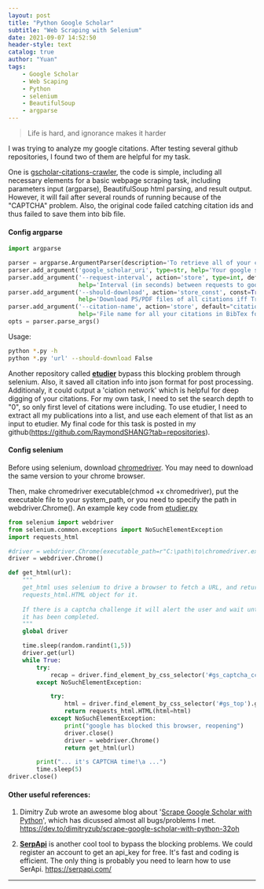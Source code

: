 ```yaml
---
layout: post
title: "Python Google Scholar"
subtitle: "Web Scraping with Selenium"
date: 2021-09-07 14:52:50
header-style: text
catalog: true
author: "Yuan"
tags: 
    - Google Scholar
    - Web Scaping
    - Python
    - selenium
    - BeautifulSoup
    - argparse
---
```


> Life is hard, and ignorance makes it harder

I was trying to analyze my google citations. After testing several github repositories, I found two of them are helpful for my task.

One is [gscholar-citations-crawler](https://github.com/thu-pacman/gscholar-citations-crawler), the code is simple, including all necessary elements for a basic webpage scraping task, including parameters input (argparse), BeautifulSoup html parsing, and result output. However, it will fail after several rounds of running because of the "CAPTCHA" problem. Also, the original code failed catching citation ids and thus failed to save them into bib file.

#### Config argparse
```python
import argparse

parser = argparse.ArgumentParser(description='To retrieve all of your citations from Google Scholar.')
parser.add_argument('google_scholar_uri', type=str, help='Your google scholar homepage')
parser.add_argument('--request-interval', action='store', type=int, default=100,
                    help='Interval (in seconds) between requests to google scholar')
parser.add_argument('--should-download', action='store_const', const=True, default=False,
                    help='Download PS/PDF files of all citations iff True')
parser.add_argument('--citation-name', action='store', default="citation.bib",
                    help='File name for all your citations in BibTex format')
opts = parser.parse_args()
```

Usage: 
```bash
python *.py -h
python *.py 'url' --should-download False
```

Another repository called [**etudier**](https://github.com/edsu/etudier) bypass this blocking problem through selenium. Also, it saved all citation info into json format for post processing. Additionaly, it could output a 'ciation network' which is helpful for deep digging of your citations. For my own task, I need to set the search depth to "0", so only first level of citations were including. To use etudier, I need to extract all my publications into a list, and use each element of that list as an input to etudier. My final code for this task is posted in my github(https://github.com/RaymondSHANG?tab=repositories).

#### Config selenium
Before using selenium, download [chromedriver](https://chromedriver.chromium.org/). You may need to download the same version to your chrome browser.

Then, make chromedriver executable(chmod +x chromedriver), put the executable file to your system_path, or you need to specify the path in webdriver.Chrome().
An example key code from [etudier.py](https://github.com/edsu/etudier/blob/master/etudier.py)
```python
from selenium import webdriver
from selenium.common.exceptions import NoSuchElementException
import requests_html

#driver = webdriver.Chrome(executable_path=r"C:\path\to\chromedriver.exe")
driver = webdriver.Chrome()

def get_html(url):
    """
    get_html uses selenium to drive a browser to fetch a URL, and return a
    requests_html.HTML object for it.
    
    If there is a captcha challenge it will alert the user and wait until 
    it has been completed.
    """
    global driver

    time.sleep(random.randint(1,5))
    driver.get(url)
    while True:
        try:
            recap = driver.find_element_by_css_selector('#gs_captcha_ccl,#recaptcha')
        except NoSuchElementException:

            try:
                html = driver.find_element_by_css_selector('#gs_top').get_attribute('innerHTML')
                return requests_html.HTML(html=html)
            except NoSuchElementException:
                print("google has blocked this browser, reopening")
                driver.close()
                driver = webdriver.Chrome()
                return get_html(url)

        print("... it's CAPTCHA time!\a ...")
        time.sleep(5)
driver.close()
```

#### Other useful references:
1. Dimitry Zub wrote an awesome blog about '[Scrape Google Scholar with Python](https://dev.to/dimitryzub/scrape-google-scholar-with-python-32oh)', which has dicussed almost all bugs/problems I met.
https://dev.to/dimitryzub/scrape-google-scholar-with-python-32oh

2. [**SerpApi**](https://serpapi.com/) is another cool tool to bypass the blocking problems. We could register an account to get an api_key for free. It's fast and coding is efficient. The only thing is probably you need to learn how to use SerApi.
https://serpapi.com/


---
